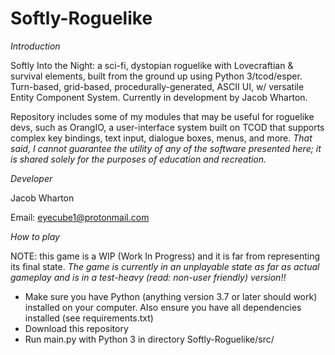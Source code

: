 # Softly-Roguelike

*Introduction*

Softly Into the Night: a sci-fi, dystopian roguelike with Lovecraftian & survival elements, built from the ground up using Python 3/tcod/esper. Turn-based, grid-based, procedurally-generated, ASCII UI, w/ versatile Entity Component System. Currently in development by Jacob Wharton. 

Repository includes some of my modules that may be useful for roguelike devs, such as OrangIO, a user-interface system built on TCOD that supports complex key bindings, text input, dialogue boxes, menus, and more. *That said, I cannot guarantee the utility of any of the software presented here; it is shared solely for the purposes of education and recreation.*

*Developer*

Jacob Wharton

Email: eyecube1@protonmail.com

*How to play*

NOTE: this game is a WIP (Work In Progress) and it is far from representing its final state. *The game is currently in an unplayable state as far as actual gameplay and is in a test-heavy (read: non-user friendly) version!!*

* Make sure you have Python (anything version 3.7 or later should work) installed on your computer. Also ensure you have all dependencies installed (see requirements.txt)
* Download this repository
* Run main.py with Python 3 in directory Softly-Roguelike/src/

